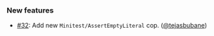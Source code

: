 ### New features

* [#32](https://github.com/rubocop/rubocop-minitest/issues/32): Add new `Minitest/AssertEmptyLiteral` cop. ([@tejasbubane][])

[@tejasbubane]: https://github.com/tejasbubane
